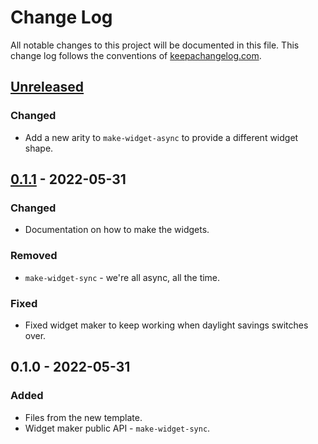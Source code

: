 # Change Log
All notable changes to this project will be documented in this file. This change log follows the conventions of [keepachangelog.com](http://keepachangelog.com/).

## [Unreleased]
### Changed
- Add a new arity to `make-widget-async` to provide a different widget shape.

## [0.1.1] - 2022-05-31
### Changed
- Documentation on how to make the widgets.

### Removed
- `make-widget-sync` - we're all async, all the time.

### Fixed
- Fixed widget maker to keep working when daylight savings switches over.

## 0.1.0 - 2022-05-31
### Added
- Files from the new template.
- Widget maker public API - `make-widget-sync`.

[Unreleased]: https://sourcehost.site/your-name/interprete-tlc-lisp/compare/0.1.1...HEAD
[0.1.1]: https://sourcehost.site/your-name/interprete-tlc-lisp/compare/0.1.0...0.1.1
